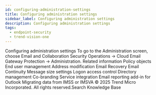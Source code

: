 ```yaml
---
id: configuring-administration-settings
title: Configuring administration settings
sidebar_label: Configuring administration settings
description: Configuring administration settings
tags:
  - endpoint-security
  - trend-vision-one
---
```


 Configuring administration settings To go to the Administration screen, choose Email and Collaboration Security Operations → Cloud Email Gateway Protection → Administration. Related information Policy objects End user management Address modification Email Recovery Email Continuity Message size settings Logon access control Directory management Co-branding Service integration Email reporting add-in for Outlook Migrating data from IMSS or IMSVA © 2025 Trend Micro Incorporated. All rights reserved.Search Knowledge Base